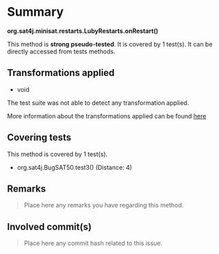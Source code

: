 # Summary
**org.sat4j.minisat.restarts.LubyRestarts.onRestart()**

This method is **strong pseudo-tested**.
It is covered by 1 test(s). It can be directly accessed from tests methods.


## Transformations applied

- void


The test suite was not able to detect any transformation applied.

More information about the transformations applied can be found [here](https://github.com/STAMP-project/pitest-descartes)

## Covering tests
This method is covered by 1 test(s).
* org.sat4j.BugSAT50.test3() (Distance: 4)


## Remarks
> Place here any remarks you have regarding this method.

## Involved commit(s)

> Place here any commit hash related to this issue.
